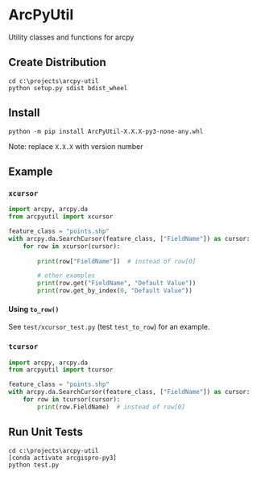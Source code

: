 # ArcPyUtil

Utility classes and functions for arcpy

## Create Distribution

```shell=
cd c:\projects\arcpy-util
python setup.py sdist bdist_wheel
```

## Install 

```shell
python -m pip install ArcPyUtil-X.X.X-py3-none-any.whl
```

Note: replace `X.X.X` with version number

## Example

### `xcursor`

```python
import arcpy, arcpy.da
from arcpyutil import xcursor

feature_class = "points.shp"
with arcpy.da.SearchCursor(feature_class, ["FieldName"]) as cursor:
    for row in xcursor(cursor):
        
        print(row["FieldName"])  # instead of row[0]

        # other examples
        print(row.get("FieldName", "Default Value"))
        print(row.get_by_index(0, "Default Value"))
```

#### Using `to_row()`

See `test/xcursor_test.py` (test `test_to_row`) for an example.

### `tcursor`

```python
import arcpy, arcpy.da
from arcpyutil import tcursor

feature_class = "points.shp"
with arcpy.da.SearchCursor(feature_class, ["FieldName"]) as cursor:
    for row in tcursor(cursor):
        print(row.FieldName)  # instead of row[0]
```

## Run Unit Tests

```shell
cd c:\projects\arcpy-util
[conda activate arcgispro-py3]
python test.py
```
